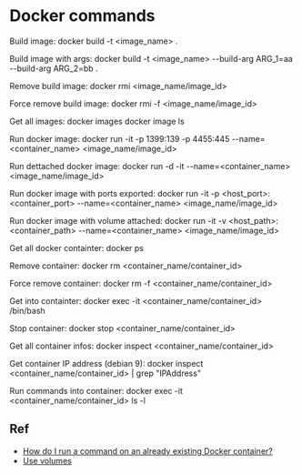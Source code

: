 # Docker commands

Build image:
	docker build -t <image_name> .
	
Build image with args:
	docker build -t <image_name> --build-arg ARG_1=aa --build-arg ARG_2=bb .

Remove build image:
	docker rmi <image_name/image_id>

Force remove build image:
	docker rmi -f <image_name/image_id>
	
Get all images:
	docker images
	docker image ls
	
Run docker image:
	docker run -it -p 1399:139 -p 4455:445 --name=<container_name> <image_name/image_id>

Run dettached docker image:
	docker run -d -it --name=<container_name> <image_name/image_id>

Run docker image with ports exported:
	docker run -it -p <host_port>:<container_port> --name=<container_name> <image_name/image_id>
	
Run docker image with volume attached:
	docker run -it -v <host_path>:<container_path> --name=<container_name> <image_name/image_id>
	
Get all docker containter:
	docker ps

Remove container:
	docker rm <container_name/container_id>

Force remove container:
	docker rm -f <container_name/container_id>

Get into containter:
	docker exec -it <container_name/container_id> /bin/bash

Stop container:
	docker stop <container_name/container_id>

Get all container infos:
	docker inspect <container_name/container_id>
	
Get container IP address (debian 9):
	docker inspect <container_name/container_id> | grep "IPAddress"
	
Run commands into container:
	docker exec -it <container_name/container_id> ls -l

	
## Ref

- [How do I run a command on an already existing Docker container?](https://stackoverflow.com/questions/26153686/how-do-i-run-a-command-on-an-already-existing-docker-container)
- [Use volumes](https://docs.docker.com/storage/volumes/#choose-the--v-or---mount-flag)



